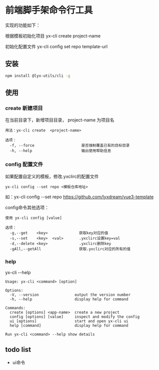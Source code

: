 
# 前端脚手架命令行工具


实现的功能如下：

根据模板初始化项目 yx-cli create project-name

初始化配置文件 yx-cli config set repo template-url


## 安装

```bash
npm install @lyx-utils/cli -g
```

## 使用

### create 新建项目

在当前目录下，新增项目目录， project-name 为项目名

```
用法：yx-cli create  <project-name>

选项：
  -f, --force                     是否强制覆盖已有的目标目录
  -h, --help                      输出使用帮助信息
```

### config 配置文件

如果配置自定义的模板，修改.yxclirc的配置文件

```
yx-cli config --set repo <模板仓库地址>

```

如：yx-cli config --set repo https://github.com/lyxdream/vue3-template

config命令其他选项：

```
使用 yx-cli config [value]

选项：
  -g,--get    <key>              获取key对应的值
  -s,--set    <key>  <val>       .yxclirc设置key=val
  -d,--delete <key>              .yxclirc删除key
  -gAll,--getAll                 获取.yxclirc对应的所有的值
```

### help

yx-cli --help

```
Usage: yx-cli <command> [option]

Options:
  -V, --version                output the version number
  -h, --help                   display help for command 

Commands:
  create [options] <app-name>  create a new project
  config [options] [value]     inspect and modify the config
  ui [options]                 start and open yx-cli ui
  help [command]               display help for command

Run yx-cli <command> --help show details

```

## todo list
- ui命令









